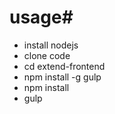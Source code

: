 # usage#

* install nodejs 
* clone code
* cd extend-frontend
* npm install -g gulp
* npm install
* gulp
